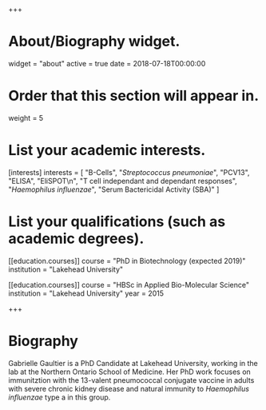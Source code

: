 +++
# About/Biography widget.
widget = "about"
active = true
date = 2018-07-18T00:00:00

# Order that this section will appear in.
weight = 5

# List your academic interests.
[interests]
  interests = [
    "B-Cells",
    "*Streptococcus pneumoniae*",
    "PCV13",
    "ELISA",
    "EliSPOT\n",
    "T cell independant and dependant responses",
    "*Haemophilus influenzae*",
    "Serum Bactericidal Activity (SBA)"
  ]

# List your qualifications (such as academic degrees).
[[education.courses]]
  course = "PhD in Biotechnology (expected 2019)"
  institution = "Lakehead University"
  

[[education.courses]]
  course = "HBSc in Applied Bio-Molecular Science"
  institution = "Lakehead University"
  year = 2015

 
+++

# Biography

Gabrielle Gaultier is a PhD Candidate at Lakehead University, working in the lab at the Northern Ontario School of Medicine.  Her PhD work focuses on immunitztion with the 13-valent pneumococcal conjugate vaccine in adults with severe chronic kidney disease and natural immunity to *Haemophilus influenzae* type a in this group.